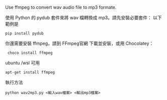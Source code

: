 Use ffmpeg to convert wav audio file to mp3 formate.

使用 Python 的 pydub 套件來將 wav 檔轉換成 mp3。請先安裝必要套件：
以下範例是

```
pip install pydub
```

你還需要安裝 ffmpeg，請到 FFmpeg官網 下載並安裝，或用 Chocolatey：
```
 choco install ffmpeg
```
ubuntu /wsl
可用
```
apt-get install ffmpeg
```

執行方法
```
python wav2mp3.py <輸入wav檔案> <輸出mp3檔案>
```


